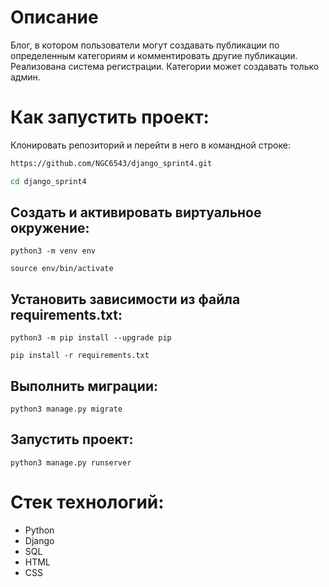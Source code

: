 # Описание

Блог, в котором пользователи могут создавать публикации по определенным категориям и комментировать другие публикации. Реализована система регистрации.
Категории может создавать только админ.

# Как запустить проект:
Клонировать репозиторий и перейти в него в командной строке:
```bash
https://github.com/NGC6543/django_sprint4.git
```

```bash
cd django_sprint4
```

## Cоздать и активировать виртуальное окружение:
```
python3 -m venv env
```
```
source env/bin/activate
```

## Установить зависимости из файла requirements.txt:
```
python3 -m pip install --upgrade pip
```
```
pip install -r requirements.txt
```

## Выполнить миграции:
```
python3 manage.py migrate
```
## Запустить проект:
```
python3 manage.py runserver
```

# Стек технологий:
- Python
- Django
- SQL
- HTML
- CSS
